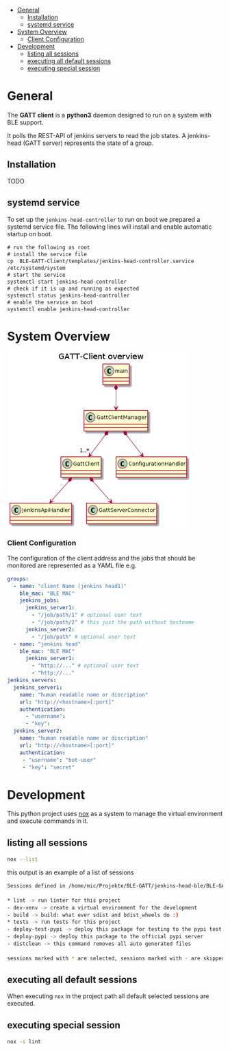 
- [General](#general)
  - [Installation](#installation)
  - [systemd service](#systemd-service)
- [System Overview](#system-overview)
    - [Client Configuration](#client-configuration)
- [Development](#development)
  - [listing all sessions](#listing-all-sessions)
  - [executing all default sessions](#executing-all-default-sessions)
  - [executing special session](#executing-special-session)

# General

The **GATT client** is a **python3** daemon designed to run on a system with BLE support.

It polls the REST-API of jenkins servers to read the job states.
A jenkins-head (GATT server) represents the state of a group.

## Installation

TODO

## systemd service

To set up the `jenkins-head-controller` to run on boot we prepared a systemd service file.
The following lines will install and enable automatic startup on boot.

    # run the following as root
    # install the service file
    cp  BLE-GATT-Client/templates/jenkins-head-controller.service /etc/systemd/system
    # start the service
    systemctl start jenkins-head-controller
    # check if it is up and running as expected
    systemctl status jenkins-head-controller
    # enable the service on boot
    systemctl enable jenkins-head-controller

# System Overview

![Class Diagram](./doc/diagrams/out/ClassDiagramOverview/GATT-Client_overview.png)


### Client Configuration
The configuration of the client address and the jobs that should be monitored are represented as a YAML file e.g.
```yaml
groups:
  - name: "client Name (jenkins head1)"
    ble_mac: "BLE MAC"
    jenkins_jobs:
      jenkins_server1:
        - "/job/path/1" # optional user text
        - "/job/path/2" # this just the path without hostname
      jenkins_server2:
        - "/job/path" # optional user text
  - name: "jenkins head"
    ble_mac: "BLE MAC"
      jenkins_server1:
        - "http://..." # optional user text
        - "http://..."
jenkins_servers:
  jenkins_server1:
    name: "human readable name or discription"
    url: "http://<hostname>[:port]"
    authentication:
      - "username":
      - "key":
  jenkins_server2:
    name: "human readable name or discription"
    url: "http://<hostname>[:port]"
    authentication:
     - "username": "bot-user"
     - "key": "secret"
```

# Development
This python project uses [nox](https://nox.thea.codes/en/stable/index.html) as a system to manage the virtual environment and execute commands in it. 

## listing all sessions
```bash
nox --list
```

this output is an example of a list of sessions
```bash
Sessions defined in /home/mic/Projekte/BLE-GATT/jenkins-head-ble/BLE-GATT-Client/noxfile.py:

* lint -> run linter for this project
- dev-venv -> create a virtual environment for the development
- build -> build: what ever sdist and bdist_wheels do :)
* tests -> run tests for this project
- deploy-test-pypi -> deploy this package for testing to the pypi test server
- deploy-pypi -> deploy this package to the official pypi server
- distclean -> this command removes all auto generated files

sessions marked with * are selected, sessions marked with - are skipped.
``` 

## executing all default sessions
When executing `nox` in the project path all default selected sessions are executed.

## executing special session
```bash
nox -s lint
```
